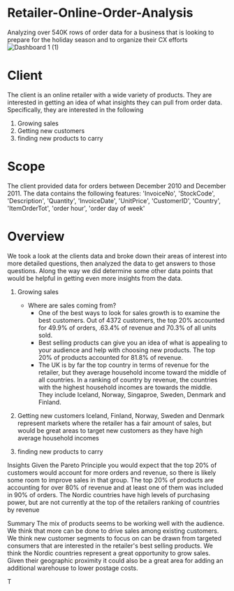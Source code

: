 # Retailer-Online-Order-Analysis
Analyzing over 540K rows of order data for a business that is looking to prepare for the holiday season and to organize their CX efforts
![Dashboard 1 (1)](https://github.com/GetJoeMalone/Retailer-Online-Order-Analysis/assets/109935128/dadaf677-a32c-4eba-b79d-cf540dfe5e25)

# Client

The client is an online retailer with a wide variety of products. They are interested in getting an idea of what insights they can pull from order data. Specifically, they are interested in the following
1. Growing sales
2. Getting new customers
3. finding new products to carry

   

# Scope

The client provided data for orders between December 2010 and December 2011. The data contains the following features:
'InvoiceNo', 'StockCode', 'Description', 'Quantity', 'InvoiceDate', 'UnitPrice', 'CustomerID', 'Country', 'ItemOrderTot', 'order hour', 'order day of week'


# Overview

We took a look at the clients data and broke down their areas of interest into more detailed questions, then analyzed the data to get answers to those questions. Along the way we did determine some other data points that would be helpful in getting even more insights from the data. 
1. Growing sales
   * Where are sales coming from?
       - One of the best ways to look for sales growth is to examine the best customers. Out of 4372 customers, the top 20% accounted for 49.9% of orders, .63.4% of revenue and 70.3% of all units sold.
       - Best selling products can give you an idea of what is appealing to your audience and help with choosing new products. The top 20% of products accounted for 81.8% of revenue.
       - The UK is by far the top country in terms of revenue for the retailer, but they average household income toward the middle of all countries. In a ranking of country by revenue, the countries with the highest household incomes are towards the middle. They include Iceland, Norway, Singaproe, Sweden, Denmark and Finland. 
     
3. Getting new customers
   Iceland, Finland, Norway, Sweden and Denmark represent markets where the retailer has a fair amount of sales, but would be great areas to target new customers as they have high average household incomes
   
5. finding new products to carry



Insights
Given the Pareto Principle you would expect that the top 20% of customers would account for more orders and revenue, so there is likely some room to improve sales in that group. The top 20% of products are accounting for over 80% of revenue and at least one of them was included in 90% of orders.
The Nordic countries have high levels of purchasing power, but are not currently at the top of the retailers ranking of countries by revenue

Summary
The mix of products seems to be working well with the audience. We think that more can be done to drive sales among existing customers. We think new customer segments to focus on can be drawn from targeted consumers that are interested in the retailer's best selling products. We think the Nordic countries represent a great opportunity to grow sales. Given their geographic proximity it could also be a great area for adding an additional warehouse to lower postage costs.  

T
